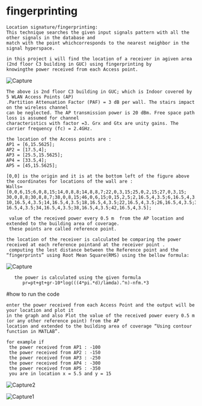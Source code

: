 # fingerprinting

    Location signature/fingerprinting:
    This technique searches the given input signals pattern with all the other signals in the database and 
    match with the point whichcorresponds to the nearest neighbor in the signal hyperspace.
     
    in this project i will find the location of a receiver in agiven area (2nd floor C3 building in GUC) using fingerprinting by
    knowingthe power received from each Access point.
   ![Capture](https://user-images.githubusercontent.com/83555471/152442496-b79ff013-0002-471e-9555-708f28ca3be6.PNG)

    The above is 2nd floor C3 building in GUC; which is Indoor covered by 5 WLAN Access Points (AP)
    .Partition Attenuation Factor (PAF) = 3 dB per wall. The stairs impact on the wireless channel 
    can be neglected. The AP transmission power is 20 dBm. Free space path loss is assumed for channel
    characteristics with factor =3. Grx and Gtx are unity gains. The carrier frequency (fc) = 2.4GHz.

    the location of the Access points are :
    AP1 = [6,15.5625];
    AP2 = [17.5,4];
    AP3 = [25.5,15.5625];
    AP4 = [33.5,4];
    AP5 = [45,15.5625];
    
    [0,0] is the origin and it is at the bottom left of the figure above 
    the coordinates for locations of the wall are :
    Walls=[0,0,6,15;6,0,8,15;14,0,8,8;14,8,8,7;22,0,3,15;25,0,2,15;27,0,3,15;
    30,0,8,8;30,8,8,7;38,0,8,15;46,0,6,15;0,15,2,5;2,16.5,4,3.5;6,16.5,4,3.5;
    10,16.5,4,3.5;14,16.5,4,3.5;18,16.5,4,3.5;22,16.5,4,3.5;26,16.5,4,3.5;30,
    16.5,4,3.5;34,16.5,4,3.5;38,16.5,4,3.5;42,16.5,4,3.5];
    
     value of the received power every 0.5 m  from the AP location and extended to the building area of coverage. 
     these points are called reference point.
    
    the location of the receiver is calculated be comparing the power received at each reference pointand at the receiver point .
     computing the lest distance between the Reference point and the “fingerprints” using Root Mean Square(RMS) using the bellow formula:
  ![Capture](https://user-images.githubusercontent.com/83555471/152444830-12a97694-962c-4682-8193-23d68d3903b6.PNG)
       
       the power is calculated using the given formula 
          pr=pt+gt+gr-10*log(((4*pi.*d)/lamda).^n)-nfm.*3 


#how to run the code 

    enter the power received from each Access Point and the output will be your location and plot it 
    in the graph and also Plot the value of the received power every 0.5 m (or any other reference point) from the AP
    location and extended to the building area of coverage “Using contour function in MATLAB”.

    for example if 
     the power received from AP1 : -100
     the power received from AP2 : -150
     the power received from AP3 : -250
     the power received from AP4 : -300
     the power received from AP5 : -350
     you are in location x = 5.5 and y = 15
     
![Capture2](https://user-images.githubusercontent.com/83555471/152445954-f103780d-387a-496e-8e8f-2a8c832067bb.PNG)

![Capture1](https://user-images.githubusercontent.com/83555471/152445982-0f3bd91b-5d96-47c9-8610-854b837a3cde.PNG)

     



